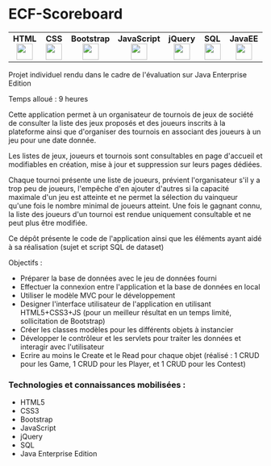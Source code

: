 # ECF-Scoreboard
<table>
    <tbody>
        <tr valign="top">
            <td width="80px" align="center">
            <span><strong>HTML</strong></span><br>
            <img height="32px" src="https://cdn.jsdelivr.net/gh/devicons/devicon/icons/html5/html5-original.svg">
            </td>
            <td width="80px" align="center">
            <span><strong>CSS</strong></span><br>
            <img height="32px" src="https://cdn.jsdelivr.net/gh/devicons/devicon/icons/css3/css3-original.svg">
            </td>
            <td width="80px" align="center">
            <span><strong>Bootstrap</strong></span><br>
            <img height="32px" src="https://cdn.jsdelivr.net/gh/devicons/devicon/icons/bootstrap/bootstrap-original.svg">
            </td>
            <td width="80px" align="center">
            <span><strong>JavaScript</strong></span><br>
            <img height="32px" src="https://cdn.jsdelivr.net/gh/devicons/devicon/icons/javascript/javascript-original.svg">
            </td>
            <td width="80px" align="center">
            <span><strong>jQuery</strong></span><br>
            <img height="32px" src="https://cdn.jsdelivr.net/gh/devicons/devicon/icons/jquery/jquery-original.svg">
            </td>
            <td width="80px" align="center">
            <span><strong>SQL</strong></span><br>
            <img height="32px" src="https://cdn-icons-png.flaticon.com/512/337/337953.png">
            </td>
            <td width="80px" align="center">
            <span><strong>JavaEE</strong></span><br>
            <img height="32px" src="https://ocs-consulting.nl/wp-content/uploads/2018/03/java-ee-logo.png">
            </td>
        </tr>
    </tbody>
</table>

Projet individuel rendu dans le cadre de l'évaluation sur Java Enterprise Edition

Temps alloué : 9 heures

Cette application permet à un organisateur de tournois de jeux de société de consulter la liste des jeux proposés et des joueurs inscrits à la plateforme ainsi que d'organiser des tournois en associant des joueurs à un jeu pour une date donnée.

Les listes de jeux, joueurs et tournois sont consultables en page d'accueil et modifiables en création, mise à jour et suppression sur leurs pages dédiées.

Chaque tournoi présente une liste de joueurs, prévient l'organisateur s'il y a trop peu de joueurs, l'empêche d'en ajouter d'autres si la capacité maximale d'un jeu est atteinte et ne permet la sélection du vainqueur qu'une fois le nombre minimal de joueurs atteint. Une fois le gagnant connu, la liste des joueurs d'un tournoi est rendue uniquement consultable et ne peut plus être modifiée.

Ce dépôt présente le code de l'application ainsi que les éléments ayant aidé à sa réalisation (sujet et script SQL de dataset)

Objectifs : 
- Préparer la base de données avec le jeu de données fourni
- Effectuer la connexion entre l'application et la base de données en local
- Utiliser le modèle MVC pour le développement
- Designer l'interface utilisateur de l'application en utilisant HTML5+CSS3+JS (pour un meilleur résultat en un temps limité, sollicitation de Bootstrap)
- Créer les classes modèles pour les différents objets à instancier
- Développer le contrôleur et les servlets pour traiter les données et interagir avec l'utilisateur
- Ecrire au moins le Create et le Read pour chaque objet (réalisé : 1 CRUD pour les Game, 1 CRUD pour les Player, et 1 CRUD pour les Contest)

<h3>Technologies et connaissances mobilisées :</h3>

- HTML5
- CSS3
- Bootstrap
- JavaScript
- jQuery
- SQL
- Java Enterprise Edition
